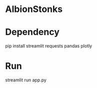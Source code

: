 # AlbionStonks

# Dependency
pip install streamlit requests pandas plotly

# Run
streamlit run app.py
